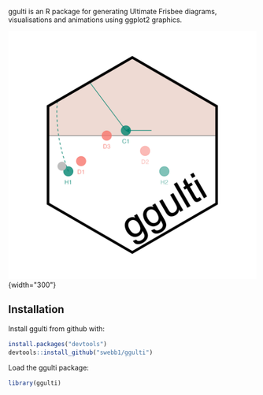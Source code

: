 ggulti is an R package for generating Ultimate Frisbee diagrams, visualisations and animations using ggplot2 graphics.

![](man/figures/logo.png){width="300"}

## Installation

Install ggulti from github with:

``` r
install.packages("devtools")
devtools::install_github("swebb1/ggulti")
```

Load the ggulti package:

``` r
library(ggulti)
```
